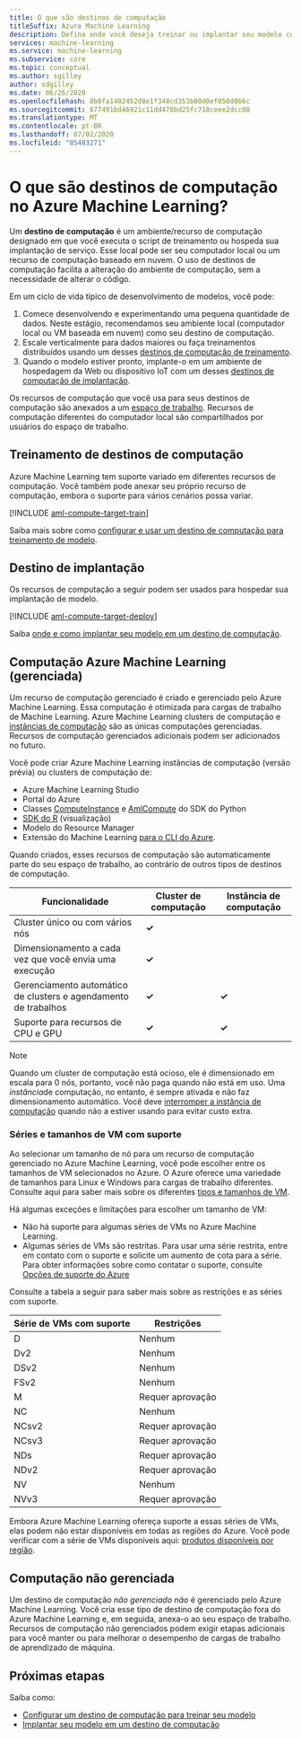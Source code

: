 ```yaml
---
title: O que são destinos de computação
titleSuffix: Azure Machine Learning
description: Defina onde você deseja treinar ou implantar seu modelo com Azure Machine Learning.
services: machine-learning
ms.service: machine-learning
ms.subservice: core
ms.topic: conceptual
ms.author: sgilley
author: sdgilley
ms.date: 06/26/2020
ms.openlocfilehash: 8b0fa1402452d8e1f348cd353b00d0ef050d866c
ms.sourcegitcommit: 877491bd46921c11dd478bd25fc718ceee2dcc08
ms.translationtype: MT
ms.contentlocale: pt-BR
ms.lasthandoff: 07/02/2020
ms.locfileid: "85483271"
---
```

#  <a name="what-are-compute-targets-in-azure-machine-learning"></a>O que são destinos de computação no Azure Machine Learning? 

Um **destino de computação** é um ambiente/recurso de computação designado em que você executa o script de treinamento ou hospeda sua implantação de serviço. Esse local pode ser seu computador local ou um recurso de computação baseado em nuvem. O uso de destinos de computação facilita a alteração do ambiente de computação, sem a necessidade de alterar o código.  

Em um ciclo de vida típico de desenvolvimento de modelos, você pode:
1. Comece desenvolvendo e experimentando uma pequena quantidade de dados. Neste estágio, recomendamos seu ambiente local (computador local ou VM baseada em nuvem) como seu destino de computação. 
2. Escale verticalmente para dados maiores ou faça treinamentos distribuídos usando um desses [destinos de computação de treinamento](#train).  
3. Quando o modelo estiver pronto, implante-o em um ambiente de hospedagem da Web ou dispositivo IoT com um desses [destinos de computação de implantação](#deploy).

Os recursos de computação que você usa para seus destinos de computação são anexados a um [espaço de trabalho](concept-workspace.md). Recursos de computação diferentes do computador local são compartilhados por usuários do espaço de trabalho.

## <a name="training-compute-targets"></a><a name="train"></a>Treinamento de destinos de computação

Azure Machine Learning tem suporte variado em diferentes recursos de computação.  Você também pode anexar seu próprio recurso de computação, embora o suporte para vários cenários possa variar.

[!INCLUDE [aml-compute-target-train](../../includes/aml-compute-target-train.md)]

Saiba mais sobre como [configurar e usar um destino de computação para treinamento de modelo](how-to-set-up-training-targets.md).

## <a name="deployment-targets"></a><a name="deploy"></a>Destino de implantação

Os recursos de computação a seguir podem ser usados para hospedar sua implantação de modelo.

[!INCLUDE [aml-compute-target-deploy](../../includes/aml-compute-target-deploy.md)]

Saiba [onde e como implantar seu modelo em um destino de computação](how-to-deploy-and-where.md).

<a name="amlcompute"></a>
## <a name="azure-machine-learning-compute-managed"></a>Computação Azure Machine Learning (gerenciada)

Um recurso de computação gerenciado é criado e gerenciado pelo Azure Machine Learning. Essa computação é otimizada para cargas de trabalho de Machine Learning. Azure Machine Learning clusters de computação e [instâncias de computação](concept-compute-instance.md) são as únicas computações gerenciadas. Recursos de computação gerenciados adicionais podem ser adicionados no futuro.

Você pode criar Azure Machine Learning instâncias de computação (versão prévia) ou clusters de computação de:
* Azure Machine Learning Studio
* Portal do Azure
* Classes [ComputeInstance](https://docs.microsoft.com/python/api/azureml-core/azureml.core.compute.computeinstance(class)?view=azure-ml-py) e [AmlCompute](https://docs.microsoft.com/python/api/azureml-core/azureml.core.compute.amlcompute(class)?view=azure-ml-py) do SDK do Python
* [SDK do R](https://azure.github.io/azureml-sdk-for-r/reference/index.html#section-compute-targets) (visualização)
* Modelo do Resource Manager
* Extensão do Machine Learning [para o CLI do Azure](reference-azure-machine-learning-cli.md#resource-management).  

Quando criados, esses recursos de computação são automaticamente parte do seu espaço de trabalho, ao contrário de outros tipos de destinos de computação.


|Funcionalidade  |Cluster de computação  |Instância de computação  |
|---------|---------|---------|
|Cluster único ou com vários nós     |    **&check;**       |         |
|Dimensionamento a cada vez que você envia uma execução     |     **&check;**      |         |
|Gerenciamento automático de clusters e agendamento de trabalhos     |   **&check;**        |     **&check;**      |
|Suporte para recursos de CPU e GPU     |  **&check;**         |    **&check;**       |


> [!NOTE]
> Quando um cluster de computação está ocioso, ele é dimensionado em escala para 0 nós, portanto, você não paga quando não está em uso.  Uma *instância*de computação, no entanto, é sempre ativada e não faz dimensionamento automático.  Você deve [interromper a instância de computação](tutorial-1st-experiment-sdk-train.md#stop-the-compute-instance) quando não a estiver usando para evitar custo extra.

### <a name="supported-vm-series-and-sizes"></a>Séries e tamanhos de VM com suporte

Ao selecionar um tamanho de nó para um recurso de computação gerenciado no Azure Machine Learning, você pode escolher entre os tamanhos de VM selecionados no Azure. O Azure oferece uma variedade de tamanhos para Linux e Windows para cargas de trabalho diferentes. Consulte aqui para saber mais sobre os diferentes [tipos e tamanhos de VM](https://docs.microsoft.com/azure/virtual-machines/linux/sizes).

Há algumas exceções e limitações para escolher um tamanho de VM:
* Não há suporte para algumas séries de VMs no Azure Machine Learning.
* Algumas séries de VMs são restritas. Para usar uma série restrita, entre em contato com o suporte e solicite um aumento de cota para a série. Para obter informações sobre como contatar o suporte, consulte [Opções de suporte do Azure](https://azure.microsoft.com/support/options/)

Consulte a tabela a seguir para saber mais sobre as restrições e as séries com suporte. 

| **Série de VMs com suporte**  | **Restrições** |
|------------|------------|
| D | Nenhum |
| Dv2 | Nenhum |  
| DSv2 | Nenhum |  
| FSv2 | Nenhum |  
| M | Requer aprovação |
| NC | Nenhum |    
| NCsv2 | Requer aprovação |
| NCsv3 | Requer aprovação |  
| NDs | Requer aprovação |
| NDv2 | Requer aprovação |
| NV | Nenhum |
| NVv3 | Requer aprovação | 


Embora Azure Machine Learning ofereça suporte a essas séries de VMs, elas podem não estar disponíveis em todas as regiões do Azure. Você pode verificar com a série de VMs disponíveis aqui: [produtos disponíveis por região](https://azure.microsoft.com/global-infrastructure/services/?products=virtual-machines).

## <a name="unmanaged-compute"></a>Computação não gerenciada

Um destino de computação *não gerenciado não* é gerenciado pelo Azure Machine Learning. Você cria esse tipo de destino de computação fora do Azure Machine Learning e, em seguida, anexa-o ao seu espaço de trabalho. Recursos de computação não gerenciados podem exigir etapas adicionais para você manter ou para melhorar o desempenho de cargas de trabalho de aprendizado de máquina.

## <a name="next-steps"></a>Próximas etapas

Saiba como:
* [Configurar um destino de computação para treinar seu modelo](how-to-set-up-training-targets.md)
* [Implantar seu modelo em um destino de computação](how-to-deploy-and-where.md)
